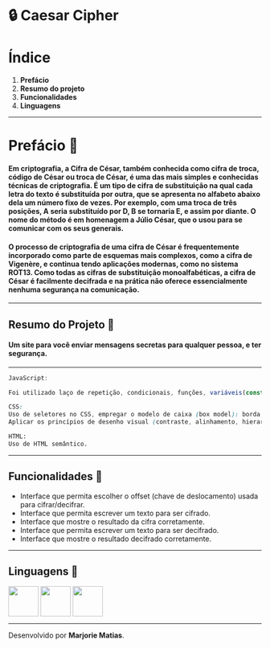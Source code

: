# **:lock: Caesar Cipher**

# **Índice**

1. **Prefácio**
2. **Resumo do projeto**
3. **Funcionalidades**
4. **Linguagens**

---

# Prefácio :scroll: #

#### Em criptografia, a Cifra de César, também conhecida como cifra de troca, código de César ou troca de César, é uma das mais simples e conhecidas técnicas de criptografia. É um tipo de cifra de substituição na qual cada letra do texto é substituída por outra, que se apresenta no alfabeto abaixo dela um número fixo de vezes. Por exemplo, com uma troca de três posições, A seria substituído por D, B se tornaria E, e assim por diante. O nome do método é em homenagem a Júlio César, que o usou para se comunicar com os seus generais.

#### O processo de criptografia de uma cifra de César é frequentemente incorporado como parte de esquemas mais complexos, como a cifra de Vigenère, e continua tendo aplicações modernas, como no sistema ROT13. Como todas as cifras de substituição monoalfabéticas, a cifra de César é facilmente decifrada e na prática não oferece essencialmente nenhuma segurança na comunicação.

---

## **Resumo do Projeto :page_facing_up:**

#### Um site para você enviar mensagens secretas para qualquer pessoa, e ter segurança.

---

~~~javascript
JavaScript:

Foi utilizado laço de repetição, condicionais, funções, variáveis(const e let). Uso de identificadores descritivos (Nomenclatura | Semântica).
~~~

~~~CSS
CSS:
Uso de seletores no CSS, empregar o modelo de caixa (box model): borda, margem, preenchimento.
Aplicar os princípios de desenho visual (contraste, alinhamento, hierarquia).
~~~

~~~html
HTML:
Uso de HTML semântico.
~~~

---

## **Funcionalidades :hammer:** #

 * Interface que permita escolher o offset (chave de deslocamento) usada para cifrar/decifrar.
 * Interface que permita escrever um texto para ser cifrado.
 * Interface que mostre o resultado da cifra corretamente.
 * Interface que permita escrever um texto para ser decifrado.
 * Interface que mostre o resultado decifrado corretamente.
  
---

## **Linguagens :speech_balloon:**

<div>
    <img src="https://cdn.jsdelivr.net/gh/devicons/devicon/icons/javascript/javascript-original.svg" align="center" heigth="50" width="60"/>
    <img src="https://cdn.jsdelivr.net/gh/devicons/devicon/icons/html5/html5-original-wordmark.svg" align="center" heigth="50" width="60"/>
    <img src="https://cdn.jsdelivr.net/gh/devicons/devicon/icons/css3/css3-original-wordmark.svg" align="center" heigth="50" width="60"/>
<div>

---

Desenvolvido por **Marjorie Matias**. 
